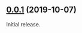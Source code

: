 ## [0.0.1](https://github.com/eunjae-lee/create-gatsby-theme/compare/v0.0.0...v0.0.1) (2019-10-07)

Initial release.
